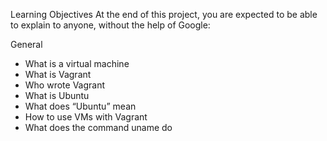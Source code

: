 Learning Objectives
At the end of this project, you are expected to be able to explain to anyone, without the help of Google:

General
* What is a virtual machine
* What is Vagrant
* Who wrote Vagrant
* What is Ubuntu
* What does “Ubuntu” mean
* How to use VMs with Vagrant
* What does the command uname do
